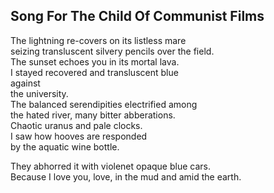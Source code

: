 Song For The Child Of Communist Films
-------------------------------------
The lightning re-covers on its listless mare  
seizing transluscent silvery pencils over the field.  
The sunset echoes you in its mortal lava.  
I stayed recovered and transluscent blue  
against  
the university.  
The balanced serendipities electrified among  
the hated river, many bitter abberations.  
Chaotic uranus and pale clocks.  
I saw how hooves are responded  
by the aquatic wine bottle.  
  
They abhorred it with violenet opaque blue cars.  
Because I love you, love, in the mud and amid the earth.  
